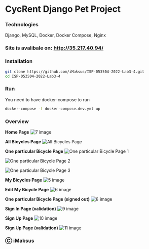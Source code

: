# CycRent Django Pet Project

### Technologies

Django, MySQL, Docker, Docker Compose, Nginx

### Site is avalibale on: http://35.217.40.94/

### Installation
```sh
git clone https://github.com/iMaksus/ISP-053504-2022-Lab3-4.git
cd ISP-053504-2022-Lab3-4
```

### Run
You need to have docker-compose to run
```sh
docker-compose -f docker-compose.dev.yml up
```

### Overview

**Home Page**
![7 image](https://github.com/iMaksus/ISP-053504-2022-Lab3-4/blob/main/images-github/7.png?raw=true)

**All Bicycles Page**
![All Bicycles Page](https://github.com/iMaksus/ISP-053504-2022-Lab3-4/blob/main/images-github/1.png?raw=true)

**One particular Bicycle Page**
![One particular Bicycle Page 1](https://github.com/iMaksus/ISP-053504-2022-Lab3-4/blob/main/images-github/2.png?raw=true)

![One particular Bicycle Page 2](https://github.com/iMaksus/ISP-053504-2022-Lab3-4/blob/main/images-github/3.png?raw=true)

![One particular Bicycle Page 3](https://github.com/iMaksus/ISP-053504-2022-Lab3-4/blob/main/images-github/4.png?raw=true)

**My Bicycles Page**
![5 image](https://github.com/iMaksus/ISP-053504-2022-Lab3-4/blob/main/images-github/5.png?raw=true)

**Edit My Bicycle Page**
![6 image](https://github.com/iMaksus/ISP-053504-2022-Lab3-4/blob/main/images-github/6.png?raw=true)

**One particular Bicycle Page (signed out)**
![8 image](https://github.com/iMaksus/ISP-053504-2022-Lab3-4/blob/main/images-github/8.png?raw=true)

**Sign In Page (validation)**
![9 image](https://github.com/iMaksus/ISP-053504-2022-Lab3-4/blob/main/images-github/9.png?raw=true)

**Sign Up Page**
![10 image](https://github.com/iMaksus/ISP-053504-2022-Lab3-4/blob/main/images-github/10.png?raw=true)

**Sign Up Page (validation)**
![11 image](https://github.com/iMaksus/ISP-053504-2022-Lab3-4/blob/main/images-github/11.png?raw=true)

### Ⓒ iMaksus
